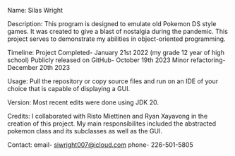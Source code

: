 Name: Silas Wright

Description: This program is designed to emulate old Pokemon DS style games. It was created to give a blast of nostalgia during the pandemic.
  This project serves to demonstrate my abilities in object-oriented programming.

Timeline: Project Completed- January 21st 2022 (my grade 12 year of high school)
          Publicly released on GitHub- October 19th 2023
          Minor refactoring- December 20th 2023 


Usage: Pull the repository or copy source files and run on an IDE of your choice that is capable of displaying a GUI.

Version: Most recent edits were done using JDK 20.

Credits: I collaborated with Risto Miettinen and Ryan Xayavong in the creation of this project. My main responsibilites included the abstracted pokemon class and its subclasses as well as the GUI.

Contact: email- siwright007@icloud.com
         phone- 226-501-5805
